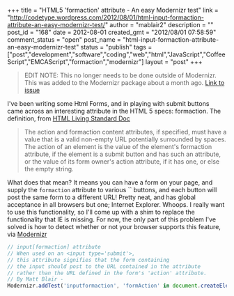 +++
title = "HTML5 'formaction' attribute - An easy Modernizr test"
link = "http://codetype.wordpress.com/2012/08/01/html-input-formaction-attribute-an-easy-modernizr-test/"
author = "mablair2"
description = ""
post_id = "168"
date = 2012-08-01
created_gmt = "2012/08/01 07:58:59"
comment_status = "open"
post_name = "html-input-formaction-attribute-an-easy-modernizr-test"
status = "publish"
tags = ["post","development","software","coding","web","html","JavaScript","CoffeeScript","EMCAScript","formaction","modernizr"]
layout = "post"
+++

> EDIT NOTE: This no longer needs to be done outside of Modernizr. This was added to the Modernizr package about a month ago. [Link to issue](https://github.com/Modernizr/Modernizr/issues/1067)

I've been writing some Html Forms, and in playing with submit buttons came across an interesting attribute in the HTML 5 specs: formaction. The definition, from [HTML Living Standard Doc](http://www.whatwg.org/specs/web-apps/current-work/multipage/association-of-controls-and-forms.html#attr-fs-formaction)

> The action and formaction content attributes, if specified, must have a value that is a valid non-empty URL potentially surrounded by spaces. The action of an element is the value of the element's formaction attribute, if the element is a submit button and has such an attribute, or the value of its form owner's action attribute, if it has one, or else the empty string.

What does that mean? It means you can have a form on your page, and supply the `formaction` attribute to various `` buttons, and each button will post the same form to a different URL! Pretty neat, and has global acceptance in all browsers but one; Internet Explorer. Whoops. I really want to use this functionality, so I'll come up with a shim to replace the functionality that IE is missing. For now, the only part of this problem I've solved is how to detect whether or not your browser supports this feature, via [Modernizr](http://modernizr.com)

``` js
// input[formaction] attribute
// When used on an <input type='submit'>,
// this attribute signifies that the form containing
// the input should post to the URL contained in the attribute
// rather than the URL defined in the form's 'action' attribute.
// By Matt Blair -
Modernizr.addTest('inputformaction', 'formAction' in document.createElement('input'));
```

